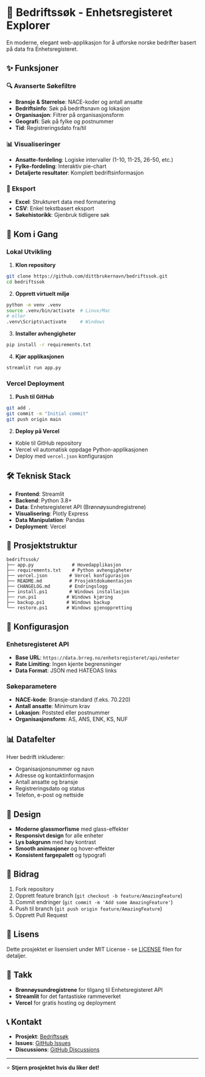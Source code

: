 # 🏢 Bedriftssøk - Enhetsregisteret Explorer

En moderne, elegant web-applikasjon for å utforske norske bedrifter basert på data fra Enhetsregisteret.

## ✨ Funksjoner

### 🔍 Avanserte Søkefiltre
- **Bransje & Størrelse**: NACE-koder og antall ansatte
- **Bedriftsinfo**: Søk på bedriftsnavn og lokasjon
- **Organisasjon**: Filtrer på organisasjonsform
- **Geografi**: Søk på fylke og postnummer
- **Tid**: Registreringsdato fra/til

### 📊 Visualiseringer
- **Ansatte-fordeling**: Logiske intervaller (1-10, 11-25, 26-50, etc.)
- **Fylke-fordeling**: Interaktiv pie-chart
- **Detaljerte resultater**: Komplett bedriftsinformasjon

### 💾 Eksport
- **Excel**: Strukturert data med formatering
- **CSV**: Enkel tekstbasert eksport
- **Søkehistorikk**: Gjenbruk tidligere søk

## 🚀 Kom i Gang

### Lokal Utvikling

1. **Klon repository**
```bash
git clone https://github.com/dittbrukernavn/bedriftssok.git
cd bedriftssok
```

2. **Opprett virtuelt miljø**
```bash
python -m venv .venv
source .venv/bin/activate  # Linux/Mac
# eller
.venv\Scripts\activate     # Windows
```

3. **Installer avhengigheter**
```bash
pip install -r requirements.txt
```

4. **Kjør applikasjonen**
```bash
streamlit run app.py
```

### Vercel Deployment

1. **Push til GitHub**
```bash
git add .
git commit -m "Initial commit"
git push origin main
```

2. **Deploy på Vercel**
- Koble til GitHub repository
- Vercel vil automatisk oppdage Python-applikasjonen
- Deploy med `vercel.json` konfigurasjon

## 🛠️ Teknisk Stack

- **Frontend**: Streamlit
- **Backend**: Python 3.8+
- **Data**: Enhetsregisteret API (Brønnøysundregistrene)
- **Visualisering**: Plotly Express
- **Data Manipulation**: Pandas
- **Deployment**: Vercel

## 📁 Prosjektstruktur

```
bedriftssok/
├── app.py              # Hovedapplikasjon
├── requirements.txt    # Python avhengigheter
├── vercel.json        # Vercel konfigurasjon
├── README.md          # Prosjektdokumentasjon
├── CHANGELOG.md       # Endringslogg
├── install.ps1        # Windows installasjon
├── run.ps1           # Windows kjøring
├── backup.ps1        # Windows backup
└── restore.ps1       # Windows gjenoppretting
```

## 🔧 Konfigurasjon

### Enhetsregisteret API
- **Base URL**: `https://data.brreg.no/enhetsregisteret/api/enheter`
- **Rate Limiting**: Ingen kjente begrensninger
- **Data Format**: JSON med HATEOAS links

### Søkeparametere
- **NACE-kode**: Bransje-standard (f.eks. 70.220)
- **Antall ansatte**: Minimum krav
- **Lokasjon**: Poststed eller postnummer
- **Organisasjonsform**: AS, ANS, ENK, KS, NUF

## 📊 Datafelter

Hver bedrift inkluderer:
- Organisasjonsnummer og navn
- Adresse og kontaktinformasjon
- Antall ansatte og bransje
- Registreringsdato og status
- Telefon, e-post og nettside

## 🎨 Design

- **Moderne glassmorfisme** med glass-effekter
- **Responsivt design** for alle enheter
- **Lys bakgrunn** med høy kontrast
- **Smooth animasjoner** og hover-effekter
- **Konsistent fargepalett** og typografi

## 🤝 Bidrag

1. Fork repository
2. Opprett feature branch (`git checkout -b feature/AmazingFeature`)
3. Commit endringer (`git commit -m 'Add some AmazingFeature'`)
4. Push til branch (`git push origin feature/AmazingFeature`)
5. Opprett Pull Request

## 📝 Lisens

Dette prosjektet er lisensiert under MIT License - se [LICENSE](LICENSE) filen for detaljer.

## 🙏 Takk

- **Brønnøysundregistrene** for tilgang til Enhetsregisteret API
- **Streamlit** for det fantastiske rammeverket
- **Vercel** for gratis hosting og deployment

## 📞 Kontakt

- **Prosjekt**: [Bedriftssøk](https://github.com/dittbrukernavn/bedriftssok)
- **Issues**: [GitHub Issues](https://github.com/dittbrukernavn/bedriftssok/issues)
- **Discussions**: [GitHub Discussions](https://github.com/dittbrukernavn/bedriftssok/discussions)

---

⭐ **Stjern prosjektet hvis du liker det!**
